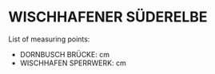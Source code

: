 # WISCHHAFENER SÜDERELBE

List of measuring points:

* DORNBUSCH BRÜCKE: <Value topic="rivers/pegel-online/WSE/DORNBUSCH_BRÜCKE/measurementValue"/> cm
* WISCHHAFEN SPERRWERK: <Value topic="rivers/pegel-online/WSE/WISCHHAFEN_SPERRWERK/measurementValue"/> cm
